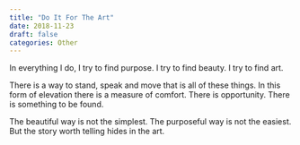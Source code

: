 ```yaml
---
title: "Do It For The Art"
date: 2018-11-23
draft: false
categories: Other
---
```


In everything I do, I try to find purpose. I try to find beauty. I try to find art.

There is a way to stand, speak and move that is all of these things. In this form of elevation there is a measure of comfort. There is opportunity. There is something to be found. 

The beautiful way is not the simplest. The purposeful way is not the easiest. But the story worth telling hides in the art. 

